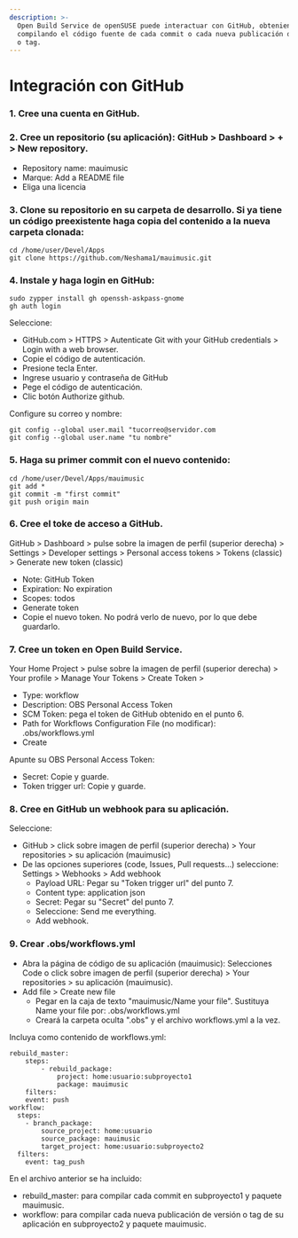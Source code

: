 ```yaml
---
description: >-
  Open Build Service de openSUSE puede interactuar con GitHub, obteniendo y
  compilando el código fuente de cada commit o cada nueva publicación de versión
  o tag.
---
```


# Integración con GitHub

### 1. Cree una cuenta en GitHub.

### 2. Cree un repositorio (su aplicación): GitHub > Dashboard > + > New repository.

* Repository name: mauimusic
* Marque: Add a README file
* Eliga una licencia

### 3. Clone su repositorio en su carpeta de desarrollo. Si ya tiene un código preexistente haga copia del contenido a la nueva carpeta clonada:

```
cd /home/user/Devel/Apps
git clone https://github.com/Neshama1/mauimusic.git
```

### 4. Instale y haga login en GitHub:

```
sudo zypper install gh openssh-askpass-gnome
gh auth login
```

Seleccione:

* GitHub.com > HTTPS > Autenticate Git with your GitHub credentials > Login with a web browser.
* Copie el código de autenticación.
* Presione tecla Enter.
* Ingrese usuario y contraseña de GitHub
* Pege el código de autenticación.
* Clic botón Authorize github.

Configure su correo y nombre:

```
git config --global user.mail "tucorreo@servidor.com
git config --global user.name "tu nombre"
```

### 5. Haga su primer commit con el nuevo contenido:

```
cd /home/user/Devel/Apps/mauimusic
git add *
git commit -m "first commit"
git push origin main  
```

###

### 6. Cree el toke de acceso a GitHub.

GitHub > Dashboard >  pulse sobre la imagen de perfil (superior derecha) > Settings > Developer settings > Personal access tokens > Tokens (classic) > Generate new token (classic)

* Note: GitHub Token
* Expiration: No expiration
* Scopes: todos
* Generate token
* Copie el nuevo token. No podrá verlo de nuevo, por lo que debe guardarlo.

### 7. Cree un token en Open Build Service.

Your Home Project > pulse sobre la imagen de perfil (superior derecha) > Your profile > Manage Your Tokens > Create Token >&#x20;

* Type: workflow
* Description: OBS Personal Access Token
* SCM Token: pega el token de GitHub obtenido en el punto 6.
* Path for Workflows Configuration File (no modificar): .obs/workflows.yml
* Create

Apunte su OBS Personal Access Token:

* Secret: Copie y guarde.
* Token trigger url: Copie y guarde.

### 8. Cree en GitHub un webhook para su aplicación.

Seleccione:

* GitHub > click sobre imagen de perfil (superior derecha) > Your repositories > su aplicación (mauimusic)
* De las opciones superiores (code, Issues, Pull requests...) seleccione: Settings > Webhooks > Add webhook
  * Payload URL: Pegar su "Token trigger url" del punto 7.
  * Content type: application json
  * Secret: Pegar su "Secret" del punto 7.
  * Seleccione: Send me everything.
  * Add webhook.

### 9. Crear .obs/workflows.yml

* Abra la página de código de su aplicación (mauimusic): Selecciones Code o click sobre imagen de perfil (superior derecha) > Your repositories > su aplicación (mauimusic).
* Add file > Create new file
  * Pegar en la caja de texto "mauimusic/Name your file". Sustituya Name your file por: .obs/workflows.yml
  * Creará la carpeta oculta ".obs" y el archivo workflows.yml a la vez.

Incluya como contenido de workflows.yml:

```
rebuild_master:
    steps:
        - rebuild_package:
            project: home:usuario:subproyecto1
            package: mauimusic
    filters:
    event: push
workflow:
  steps:
    - branch_package:
        source_project: home:usuario
        source_package: mauimusic
        target_project: home:usuario:subproyecto2
  filters:
    event: tag_push 
```

En el archivo anterior se ha incluido:

* rebuild\_master: para compilar cada commit en subproyecto1 y paquete mauimusic.
* workflow: para compilar cada nueva publicación de versión o tag de su aplicación en subproyecto2 y paquete mauimusic.


